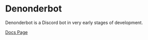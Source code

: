 # Denonderbot

Denonderbot is a Discord bot in very early stages of development.

[Docs Page](https://www.denonderut.com/)

